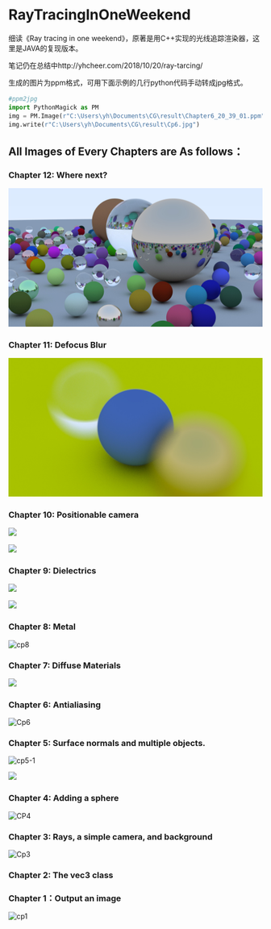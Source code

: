 # RayTracingInOneWeekend

细读《Ray tracing in one weekend》，原著是用C++实现的光线追踪渲染器，这里是JAVA的复现版本。

笔记仍在总结中http://yhcheer.com/2018/10/20/ray-tarcing/

生成的图片为ppm格式，可用下面示例的几行python代码手动转成jpg格式。

```python
#ppm2jpg
import PythonMagick as PM
img = PM.Image(r"C:\Users\yh\Documents\CG\result\Chapter6_20_39_01.ppm")
img.write(r"C:\Users\yh\Documents\CG\result\Cp6.jpg")
```

## All Images of Every Chapters are As follows：

### Chapter 12:  Where next?

![](https://raw.githubusercontent.com/yhcheer/RayTracingInOneWeekend/master/image/Cp0.jpg)

### Chapter 11:   Defocus Blur

![cp11](https://raw.githubusercontent.com/yhcheer/RayTracingInOneWeekend/master/image/Cp11.jpg)

### Chapter 10:  Positionable camera

![](https://raw.githubusercontent.com/yhcheer/RayTracingInOneWeekend/master/image/Cp10.jpg)

![](https://raw.githubusercontent.com/yhcheer/RayTracingInOneWeekend/master/image/Cp10_2.jpg)

### Chapter 9:  Dielectrics

![](https://raw.githubusercontent.com/yhcheer/RayTracingInOneWeekend/master/image/Cp9.jpg)

![](https://raw.githubusercontent.com/yhcheer/RayTracingInOneWeekend/master/image/Cp9_2.jpg)

### Chapter 8:  Metal

![cp8](https://raw.githubusercontent.com/yhcheer/RayTracingInOneWeekend/master/image/Cp8.jpg)

### Chapter 7:    Diffuse Materials

![](https://raw.githubusercontent.com/yhcheer/RayTracingInOneWeekend/master/image/Cp7.jpg)

### Chapter 6:  Antialiasing

![Cp6](https://raw.githubusercontent.com/yhcheer/RayTracingInOneWeekend/master/image/Cp6.jpg)

### Chapter 5:   Surface normals and  multiple objects.

![cp5-1](https://raw.githubusercontent.com/yhcheer/RayTracingInOneWeekend/master/image/Cp5_1.jpg)

![](https://raw.githubusercontent.com/yhcheer/RayTracingInOneWeekend/master/image/Cp5_3.jpg)

### Chapter 4:  Adding a sphere

![CP4](https://raw.githubusercontent.com/yhcheer/RayTracingInOneWeekend/master/image/Cp4.jpg)

### Chapter 3:  Rays, a simple camera, and background

![Cp3](https://raw.githubusercontent.com/yhcheer/RayTracingInOneWeekend/master/image/Cp3.jpg)

### Chapter 2:   The vec3 class

### Chapter 1：Output an image

![cp1](https://raw.githubusercontent.com/yhcheer/RayTracingInOneWeekend/master/image/Cp1.jpg)